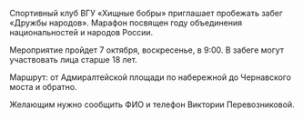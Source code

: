 Спортивный клуб ВГУ «Хищные бобры» приглашает пробежать забег «Дружбы народов». Марафон посвящен году объединения национальностей и народов России.

Мероприятие пройдет 7 октября, воскресенье, в 9:00. В забеге могут участвовать лица старше 18 лет.

Маршрут: от Адмиралтейской площади по набережной до Чернавского моста и обратно.

Желающим нужно сообщить ФИО и телефон Виктории Перевозниковой.